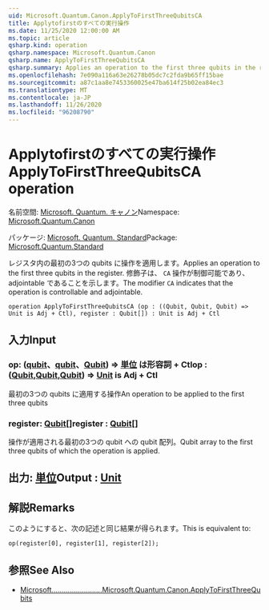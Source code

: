 ```yaml
---
uid: Microsoft.Quantum.Canon.ApplyToFirstThreeQubitsCA
title: Applytofirstのすべての実行操作
ms.date: 11/25/2020 12:00:00 AM
ms.topic: article
qsharp.kind: operation
qsharp.namespace: Microsoft.Quantum.Canon
qsharp.name: ApplyToFirstThreeQubitsCA
qsharp.summary: Applies an operation to the first three qubits in the register. The modifier `CA` indicates that the operation is controllable and adjointable.
ms.openlocfilehash: 7e090a116a63e26278b05dc7c2fda9b65ff15bae
ms.sourcegitcommit: a87c1aa8e7453360025e47ba614f25b02ea84ec3
ms.translationtype: MT
ms.contentlocale: ja-JP
ms.lasthandoff: 11/26/2020
ms.locfileid: "96208790"
---
```

# <a name="applytofirstthreequbitsca-operation"></a><span data-ttu-id="039cf-102">Applytofirstのすべての実行操作</span><span class="sxs-lookup"><span data-stu-id="039cf-102">ApplyToFirstThreeQubitsCA operation</span></span>

<span data-ttu-id="039cf-103">名前空間: [Microsoft. Quantum. キャノン](xref:Microsoft.Quantum.Canon)</span><span class="sxs-lookup"><span data-stu-id="039cf-103">Namespace: [Microsoft.Quantum.Canon](xref:Microsoft.Quantum.Canon)</span></span>

<span data-ttu-id="039cf-104">パッケージ: [Microsoft. Quantum. Standard](https://nuget.org/packages/Microsoft.Quantum.Standard)</span><span class="sxs-lookup"><span data-stu-id="039cf-104">Package: [Microsoft.Quantum.Standard](https://nuget.org/packages/Microsoft.Quantum.Standard)</span></span>


<span data-ttu-id="039cf-105">レジスタ内の最初の3つの qubits に操作を適用します。</span><span class="sxs-lookup"><span data-stu-id="039cf-105">Applies an operation to the first three qubits in the register.</span></span>
<span data-ttu-id="039cf-106">修飾子は、 `CA` 操作が制御可能であり、adjointable であることを示します。</span><span class="sxs-lookup"><span data-stu-id="039cf-106">The modifier `CA` indicates that the operation is controllable and adjointable.</span></span>

```qsharp
operation ApplyToFirstThreeQubitsCA (op : ((Qubit, Qubit, Qubit) => Unit is Adj + Ctl), register : Qubit[]) : Unit is Adj + Ctl
```


## <a name="input"></a><span data-ttu-id="039cf-107">入力</span><span class="sxs-lookup"><span data-stu-id="039cf-107">Input</span></span>

### <a name="op--qubitqubitqubit--unit--is-adj--ctl"></a><span data-ttu-id="039cf-108">op: ([qubit](xref:microsoft.quantum.lang-ref.qubit)、[qubit](xref:microsoft.quantum.lang-ref.qubit)、[Qubit](xref:microsoft.quantum.lang-ref.qubit)) => [単位](xref:microsoft.quantum.lang-ref.unit)  は形容詞 + Ctl</span><span class="sxs-lookup"><span data-stu-id="039cf-108">op : ([Qubit](xref:microsoft.quantum.lang-ref.qubit),[Qubit](xref:microsoft.quantum.lang-ref.qubit),[Qubit](xref:microsoft.quantum.lang-ref.qubit)) => [Unit](xref:microsoft.quantum.lang-ref.unit)  is Adj + Ctl</span></span>

<span data-ttu-id="039cf-109">最初の3つの qubits に適用する操作</span><span class="sxs-lookup"><span data-stu-id="039cf-109">An operation to be applied to the first three qubits</span></span>


### <a name="register--qubit"></a><span data-ttu-id="039cf-110">register: [Qubit](xref:microsoft.quantum.lang-ref.qubit)[]</span><span class="sxs-lookup"><span data-stu-id="039cf-110">register : [Qubit](xref:microsoft.quantum.lang-ref.qubit)[]</span></span>

<span data-ttu-id="039cf-111">操作が適用される最初の3つの qubit への qubit 配列。</span><span class="sxs-lookup"><span data-stu-id="039cf-111">Qubit array to the first three qubits of which the operation is applied.</span></span>



## <a name="output--unit"></a><span data-ttu-id="039cf-112">出力: [単位](xref:microsoft.quantum.lang-ref.unit)</span><span class="sxs-lookup"><span data-stu-id="039cf-112">Output : [Unit](xref:microsoft.quantum.lang-ref.unit)</span></span>



## <a name="remarks"></a><span data-ttu-id="039cf-113">解説</span><span class="sxs-lookup"><span data-stu-id="039cf-113">Remarks</span></span>

<span data-ttu-id="039cf-114">このようにすると、次の記述と同じ結果が得られます。</span><span class="sxs-lookup"><span data-stu-id="039cf-114">This is equivalent to:</span></span>

```qsharp
op(register[0], register[1], register[2]);
```

## <a name="see-also"></a><span data-ttu-id="039cf-115">参照</span><span class="sxs-lookup"><span data-stu-id="039cf-115">See Also</span></span>

- [<span data-ttu-id="039cf-116">Microsoft.........................</span><span class="sxs-lookup"><span data-stu-id="039cf-116">Microsoft.Quantum.Canon.ApplyToFirstThreeQubits</span></span>](xref:Microsoft.Quantum.Canon.ApplyToFirstThreeQubits)